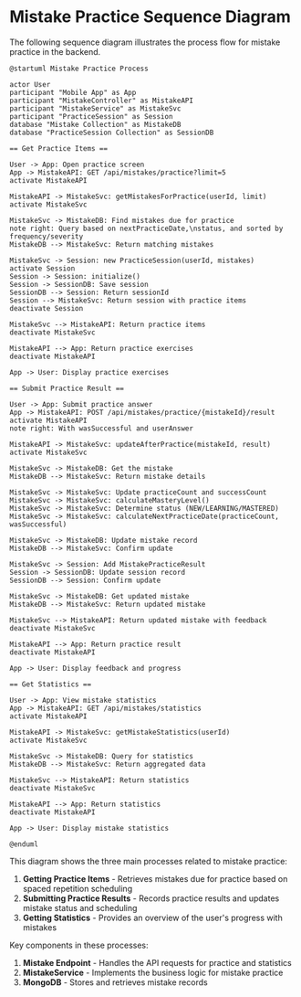 # Mistake Practice Sequence Diagram

The following sequence diagram illustrates the process flow for mistake practice in the backend.

```plantuml
@startuml Mistake Practice Process

actor User
participant "Mobile App" as App
participant "MistakeController" as MistakeAPI
participant "MistakeService" as MistakeSvc
participant "PracticeSession" as Session
database "Mistake Collection" as MistakeDB
database "PracticeSession Collection" as SessionDB

== Get Practice Items ==

User -> App: Open practice screen
App -> MistakeAPI: GET /api/mistakes/practice?limit=5
activate MistakeAPI

MistakeAPI -> MistakeSvc: getMistakesForPractice(userId, limit)
activate MistakeSvc

MistakeSvc -> MistakeDB: Find mistakes due for practice
note right: Query based on nextPracticeDate,\nstatus, and sorted by frequency/severity
MistakeDB --> MistakeSvc: Return matching mistakes

MistakeSvc -> Session: new PracticeSession(userId, mistakes)
activate Session
Session -> Session: initialize()
Session -> SessionDB: Save session
SessionDB --> Session: Return sessionId
Session --> MistakeSvc: Return session with practice items
deactivate Session

MistakeSvc --> MistakeAPI: Return practice items
deactivate MistakeSvc

MistakeAPI --> App: Return practice exercises
deactivate MistakeAPI

App -> User: Display practice exercises

== Submit Practice Result ==

User -> App: Submit practice answer
App -> MistakeAPI: POST /api/mistakes/practice/{mistakeId}/result
activate MistakeAPI
note right: With wasSuccessful and userAnswer

MistakeAPI -> MistakeSvc: updateAfterPractice(mistakeId, result)
activate MistakeSvc

MistakeSvc -> MistakeDB: Get the mistake
MistakeDB --> MistakeSvc: Return mistake details

MistakeSvc -> MistakeSvc: Update practiceCount and successCount
MistakeSvc -> MistakeSvc: calculateMasteryLevel()
MistakeSvc -> MistakeSvc: Determine status (NEW/LEARNING/MASTERED)
MistakeSvc -> MistakeSvc: calculateNextPracticeDate(practiceCount, wasSuccessful)

MistakeSvc -> MistakeDB: Update mistake record
MistakeDB --> MistakeSvc: Confirm update

MistakeSvc -> Session: Add MistakePracticeResult
Session -> SessionDB: Update session record
SessionDB --> Session: Confirm update

MistakeSvc -> MistakeDB: Get updated mistake
MistakeDB --> MistakeSvc: Return updated mistake

MistakeSvc --> MistakeAPI: Return updated mistake with feedback
deactivate MistakeSvc

MistakeAPI --> App: Return practice result
deactivate MistakeAPI

App -> User: Display feedback and progress

== Get Statistics ==

User -> App: View mistake statistics
App -> MistakeAPI: GET /api/mistakes/statistics
activate MistakeAPI

MistakeAPI -> MistakeSvc: getMistakeStatistics(userId)
activate MistakeSvc

MistakeSvc -> MistakeDB: Query for statistics
MistakeDB --> MistakeSvc: Return aggregated data

MistakeSvc --> MistakeAPI: Return statistics
deactivate MistakeSvc

MistakeAPI --> App: Return statistics
deactivate MistakeAPI

App -> User: Display mistake statistics

@enduml
```

This diagram shows the three main processes related to mistake practice:

1. **Getting Practice Items** - Retrieves mistakes due for practice based on spaced repetition scheduling
2. **Submitting Practice Results** - Records practice results and updates mistake status and scheduling
3. **Getting Statistics** - Provides an overview of the user's progress with mistakes

Key components in these processes:
1. **Mistake Endpoint** - Handles the API requests for practice and statistics
2. **MistakeService** - Implements the business logic for mistake practice
3. **MongoDB** - Stores and retrieves mistake records 